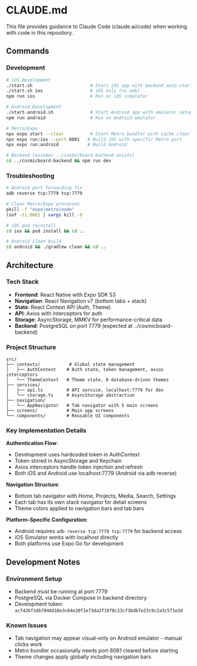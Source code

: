 # CLAUDE.md

This file provides guidance to Claude Code (claude.ai/code) when working with code in this repository.

## Commands

### Development
```bash
# iOS Development
./start.sh                      # Start iOS app with backend auto-start
./start.sh ios                  # iOS only (no web)
npm run ios                     # Run on iOS simulator

# Android Development
./start-android.sh              # Start Android app with emulator setup
npm run android                 # Run on Android emulator

# Metro/Expo
npx expo start --clear          # Start Metro bundler with cache clear
npx expo run:ios --port 8081   # Build iOS with specific Metro port
npx expo run:android           # Build Android

# Backend (assumes ../cosmicboard-backend exists)
cd ../cosmicboard-backend && npm run dev
```

### Troubleshooting
```bash
# Android port forwarding fix
adb reverse tcp:7779 tcp:7779

# Clean Metro/Expo processes
pkill -f "expo|metro|node"
lsof -ti:8081 | xargs kill -9

# iOS pod reinstall
cd ios && pod install && cd ..

# Android clean build
cd android && ./gradlew clean && cd ..
```

## Architecture

### Tech Stack
- **Frontend**: React Native with Expo SDK 53
- **Navigation**: React Navigation v7 (bottom tabs + stack)
- **State**: React Context API (Auth, Theme)
- **API**: Axios with interceptors for auth
- **Storage**: AsyncStorage, MMKV for performance-critical data
- **Backend**: PostgreSQL on port 7779 (expected at ../cosmicboard-backend)

### Project Structure
```
src/
├── contexts/           # Global state management
│   ├── AuthContext    # Auth state, token management, axios interceptors
│   └── ThemeContext   # Theme state, 8 database-driven themes
├── services/
│   ├── api.ts         # API service, localhost:7779 for dev
│   └── storage.ts     # AsyncStorage abstraction
├── navigation/
│   └── AppNavigator   # Tab navigator with 5 main screens
├── screens/           # Main app screens
└── components/        # Reusable UI components
```

### Key Implementation Details

**Authentication Flow**:
- Development uses hardcoded token in AuthContext
- Token stored in AsyncStorage and Keychain
- Axios interceptors handle token injection and refresh
- Both iOS and Android use localhost:7779 (Android via adb reverse)

**Navigation Structure**:
- Bottom tab navigator with Home, Projects, Media, Search, Settings
- Each tab has its own stack navigator for detail screens
- Theme colors applied to navigation bars and tab bars

**Platform-Specific Configuration**:
- Android requires `adb reverse tcp:7779 tcp:7779` for backend access
- iOS Simulator works with localhost directly
- Both platforms use Expo Go for development

## Development Notes

### Environment Setup
- Backend must be running at port 7779
- PostgreSQL via Docker Compose in backend directory
- Development token: `acf42bf1db704dd18e3c64e20f1e73da2f19f8c23cf3bdb7e23c9c2a3c5f1e2d`

### Known Issues
- Tab navigation may appear visual-only on Android emulator - manual clicks work
- Metro bundler occasionally needs port 8081 cleared before starting
- Theme changes apply globally including navigation bars